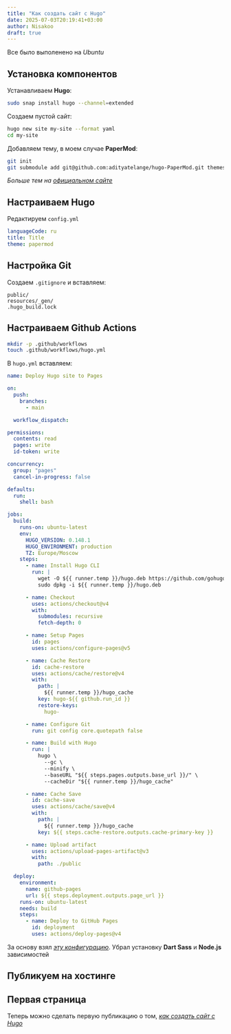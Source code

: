 ```yaml
---
title: "Как создать сайт с Hugo"
date: 2025-07-03T20:19:41+03:00
author: Nisakoo
draft: true
---
```


Все было выполенено на *Ubuntu*

## Установка компонентов

Устанавливаем **Hugo**:
```bash
sudo snap install hugo --channel=extended
```

Создаем пустой сайт:
```bash
hugo new site my-site --format yaml
cd my-site
```

Добавляем тему, в моем случае **PaperMod**:
```bash
git init
git submodule add git@github.com:adityatelange/hugo-PaperMod.git themes/papermod
```

*Больше тем на [официальном сайте](https://themes.gohugo.io/)*

## Настраиваем Hugo

Редактируем `config.yml`
```yml
languageCode: ru
title: Title
theme: papermod
```

## Настройка Git

Создаем `.gitignore` и вставляем:

```git
public/
resources/_gen/
.hugo_build.lock
```

## Настраиваем Github Actions

```bash
mkdir -p .github/workflows
touch .github/workflows/hugo.yml
```

В `hugo.yml` вставляем:

```yml
name: Deploy Hugo site to Pages

on:
  push:
    branches:
      - main

  workflow_dispatch:

permissions:
  contents: read
  pages: write
  id-token: write

concurrency:
  group: "pages"
  cancel-in-progress: false

defaults:
  run:
    shell: bash

jobs:
  build:
    runs-on: ubuntu-latest
    env:
      HUGO_VERSION: 0.148.1
      HUGO_ENVIRONMENT: production
      TZ: Europe/Moscow
    steps:
      - name: Install Hugo CLI
        run: |
          wget -O ${{ runner.temp }}/hugo.deb https://github.com/gohugoio/hugo/releases/download/v${HUGO_VERSION}/hugo_extended_${HUGO_VERSION}_linux-amd64.deb
          sudo dpkg -i ${{ runner.temp }}/hugo.deb

      - name: Checkout
        uses: actions/checkout@v4
        with:
          submodules: recursive
          fetch-depth: 0

      - name: Setup Pages
        id: pages
        uses: actions/configure-pages@v5

      - name: Cache Restore
        id: cache-restore
        uses: actions/cache/restore@v4
        with:
          path: |
            ${{ runner.temp }}/hugo_cache
          key: hugo-${{ github.run_id }}
          restore-keys:
            hugo-

      - name: Configure Git
        run: git config core.quotepath false

      - name: Build with Hugo
        run: |
          hugo \
            --gc \
            --minify \
            --baseURL "${{ steps.pages.outputs.base_url }}/" \
            --cacheDir "${{ runner.temp }}/hugo_cache"

      - name: Cache Save
        id: cache-save
        uses: actions/cache/save@v4
        with:
          path: |
            ${{ runner.temp }}/hugo_cache
          key: ${{ steps.cache-restore.outputs.cache-primary-key }}

      - name: Upload artifact
        uses: actions/upload-pages-artifact@v3
        with:
          path: ./public

  deploy:
    environment:
      name: github-pages
      url: ${{ steps.deployment.outputs.page_url }}
    runs-on: ubuntu-latest
    needs: build
    steps:
      - name: Deploy to GitHub Pages
        id: deployment
        uses: actions/deploy-pages@v4
```

За основу взял *[эту конфигурацию](https://gohugo.io/host-and-deploy/host-on-github-pages/)*. Убрал установку **Dart Sass** и **Node.js** зависимостей

## Публикуем на хостинге

## Первая страница

Теперь можно сделать первую публикацию о том, *[как создать сайт c Hugo](https://hello.world)*
